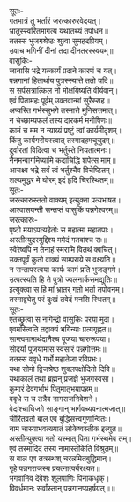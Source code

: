 सूतः-   
गतमात्रं तु भर्तारं जरत्कारुरवेदयत्।  
भ्रातुस्स्वरितमागत्य यथातथ्यं तपोधन॥  
ततस्स भुजगश्रेष्ठः श्रुत्वा सुमहदप्रियम्।  
उवाच भगिनीं दीनां तदा दीनतरस्स्वयम्॥  
वासुकिः-  
जानासि भद्रे यत्कार्यं प्रदाने कारणं च यत्।  
पन्नगानां हितार्थाय पुत्रस्स्यात्ते ततो यदि॥  
स सर्पसत्रात्किल नो मोक्षयिष्यति वीर्यवान्।  
एवं पितामहः पूर्वम् उक्तवान्मां सुरैस्सह॥  
अप्यस्ति गर्भस्सुभगे तस्मात्ते मुनिसत्तमात्।  
न चेच्छाम्यफलं तस्य दारकर्म मनीषिणः॥  
कामं च मम न न्याय्यं प्रष्टुं त्वां कार्यमीदृशम्।  
किंतु कार्यगरीयस्त्वात् तस्मादहमचूचुदम्॥  
दुर्वारतां विदित्वा च भर्तुस्ते नियतात्मनः।  
नैनमन्वागमिष्यामि कदाचिद्धि शपेत्स माम्॥  
आचक्ष्व भद्रे सर्वं त्वं भर्तुश्चैव विचेष्टितम्।  
शल्यमुद्धर मे घोरम् इदं हृदि चिरस्थितम्॥  
सूतः-  
जरत्कारुस्ततो वाक्यम् इत्युक्ता प्रत्यभाषत।  
आश्वासयन्ती सन्तप्तं वासुकिं पन्नगेश्वरम्॥  
जरत्कारुः-   
पृष्टो मयाऽपत्यहेतोः स महात्मा महातपाः।  
अस्तीत्युदरमुद्दिश्य ममेदं गतवांश्च सः॥  
स्वैरेष्वपि न तेनाहं स्मरामि वितथं क्वचित्।  
उक्तपूर्वं कुतो वाक्यं साम्पराये स वक्ष्यति॥  
न सन्तापस्त्वया कार्यः कामं प्रति भुजङ्गमे।  
उत्पत्स्यति हि ते पुत्रो ज्वलनार्कसमद्युतिः॥  
इत्युक्त्वा स हि मां भ्रातर् गतो भर्ता तपोवनम्।  
तस्माद्व्येतु परं दुःखं तवेदं मनसि स्थितम्॥  
सूतः-  
एतच्छ्रुत्वा स नागेन्द्रो वासुकिः परया मुदा।  
एवमस्त्विति तद्वाक्यं भगिन्याः प्रत्यगृह्णत॥  
सान्त्वमानार्थदानैश्च पूजया चारुरूपया।  
सोदर्यां पूजयामास स्वसारं पन्नगोत्तमः॥  
ततस्स ववृधे गर्भो महातेजा रविप्रभः।  
यथा सोमो द्विजश्रेष्ठ शुक्लपक्षोदितो दिवि॥  
यथाकालं तथा ब्रह्मन् प्रजज्ञे भुजगस्वसा।  
कुमारं देवगर्भाभं पितृमातृभयापहम्॥  
ववृधे स च तत्रैव नागराजनिवेशने।  
वेदांश्चाधिजगे साङ्गान् भार्गवच्यवनात्मजात्॥  
चीरितव्रतो बाल एव बुद्धिसत्त्वगुणान्वितः।  
नाम चास्याभवत्ख्यातं लोकेष्वस्तीक इत्युत॥  
अस्तीत्युक्त्वा गतो यस्मात् पिता गर्भस्थमेव तम्।  
एवं तस्मादिदं तस्य नामास्तीकेति विश्रुतम्॥  
स बाल एव तत्रस्थश् चरन्नमितबुद्धिमान्।  
गृहे पन्नगराजस्य प्रयत्नात्पर्यरक्ष्यत॥  
भगवानिव देवेशः शूलपाणिः पिनाकधृक्।  
विवर्धमानः सर्वांस्तान् पन्नगानप्यहर्षयत्॥॥  
